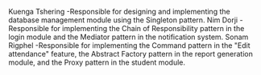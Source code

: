 Kuenga Tshering
    -Responsible for designing and implementing the database management module using the Singleton pattern.
Nim Dorji
    -Responsible for implementing the Chain of Responsibility pattern in the login module and the Mediator pattern in the notification system.
Sonam Rigphel
    -Responsible for implementing the Command pattern in the "Edit attendance" feature, the Abstract Factory pattern in the report generation module, and the Proxy pattern in the student module.